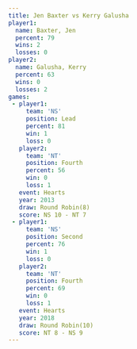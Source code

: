 ```yaml
---
title: Jen Baxter vs Kerry Galusha
player1:              
  name: Baxter, Jen   
  percent: 79         
  wins: 2             
  losses: 0           
player2:              
  name: Galusha, Kerry
  percent: 63         
  wins: 0             
  losses: 2           
games:
 - player1:        
     team: 'NS'    
     position: Lead
     percent: 81   
     win: 1        
     loss: 0       
   player2:          
     team: 'NT'      
     position: Fourth
     percent: 56     
     win: 0          
     loss: 1         
   event: Hearts       
   year: 2013          
   draw: Round Robin(8)
   score: NS 10 - NT 7 
 - player1:          
     team: 'NS'      
     position: Second
     percent: 76     
     win: 1          
     loss: 0         
   player2:          
     team: 'NT'      
     position: Fourth
     percent: 69     
     win: 0          
     loss: 1         
   event: Hearts        
   year: 2018           
   draw: Round Robin(10)
   score: NT 8 - NS 9   
---
```

